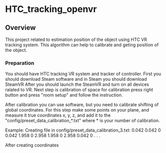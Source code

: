 # HTC_tracking_openvr

## Overview

This project related to estimation position of the object using HTC VR tracking system.
This algorithm can help to calibrate and geting position of the object.

### Preparation

You should have HTC tracking VR system and tracker of controller.
First you should download Steam software and in Steam you should download SteamVR
After you should launch the SteamVR and turn on all devices ralated to VR.
Next step is calibration of space for calibration press right button and press "room setup" and follow the instruction.

After calibration you can use software, but you need to calibrate shifting of global coordinates. 
For this step make some points on your plane, and measure it true coordinates x, y, z, and add it to the "config/preset_data_calibration_*.txt" where * is your number of calibration.

Example: 
Creating file in config/preset_data_calibration_3.txt:
0.042 0.042 0
0.042 1.958 0
2.958 1.958 0
2.958 0.042 0
.
.
.

After creating coordinates
